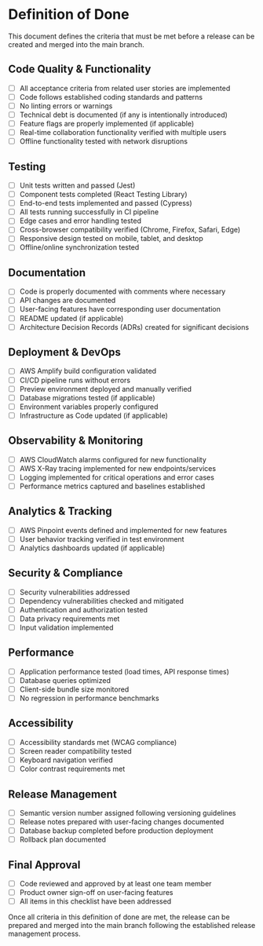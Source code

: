 # Definition of Done

This document defines the criteria that must be met before a release can be created and merged into the main branch.

## Code Quality & Functionality

- [ ] All acceptance criteria from related user stories are implemented
- [ ] Code follows established coding standards and patterns
- [ ] No linting errors or warnings
- [ ] Technical debt is documented (if any is intentionally introduced)
- [ ] Feature flags are properly implemented (if applicable)
- [ ] Real-time collaboration functionality verified with multiple users
- [ ] Offline functionality tested with network disruptions

## Testing

- [ ] Unit tests written and passed (Jest)
- [ ] Component tests completed (React Testing Library)
- [ ] End-to-end tests implemented and passed (Cypress)
- [ ] All tests running successfully in CI pipeline
- [ ] Edge cases and error handling tested
- [ ] Cross-browser compatibility verified (Chrome, Firefox, Safari, Edge)
- [ ] Responsive design tested on mobile, tablet, and desktop
- [ ] Offline/online synchronization tested

## Documentation

- [ ] Code is properly documented with comments where necessary
- [ ] API changes are documented
- [ ] User-facing features have corresponding user documentation
- [ ] README updated (if applicable)
- [ ] Architecture Decision Records (ADRs) created for significant decisions

## Deployment & DevOps

- [ ] AWS Amplify build configuration validated
- [ ] CI/CD pipeline runs without errors
- [ ] Preview environment deployed and manually verified
- [ ] Database migrations tested (if applicable)
- [ ] Environment variables properly configured
- [ ] Infrastructure as Code updated (if applicable)

## Observability & Monitoring

- [ ] AWS CloudWatch alarms configured for new functionality
- [ ] AWS X-Ray tracing implemented for new endpoints/services
- [ ] Logging implemented for critical operations and error cases
- [ ] Performance metrics captured and baselines established

## Analytics & Tracking

- [ ] AWS Pinpoint events defined and implemented for new features
- [ ] User behavior tracking verified in test environment
- [ ] Analytics dashboards updated (if applicable)

## Security & Compliance

- [ ] Security vulnerabilities addressed
- [ ] Dependency vulnerabilities checked and mitigated
- [ ] Authentication and authorization tested
- [ ] Data privacy requirements met
- [ ] Input validation implemented

## Performance

- [ ] Application performance tested (load times, API response times)
- [ ] Database queries optimized
- [ ] Client-side bundle size monitored
- [ ] No regression in performance benchmarks

## Accessibility

- [ ] Accessibility standards met (WCAG compliance)
- [ ] Screen reader compatibility tested
- [ ] Keyboard navigation verified
- [ ] Color contrast requirements met

## Release Management

- [ ] Semantic version number assigned following versioning guidelines
- [ ] Release notes prepared with user-facing changes documented
- [ ] Database backup completed before production deployment
- [ ] Rollback plan documented

## Final Approval

- [ ] Code reviewed and approved by at least one team member
- [ ] Product owner sign-off on user-facing features
- [ ] All items in this checklist have been addressed

Once all criteria in this definition of done are met, the release can be prepared and merged into the main branch following the established release management process.
